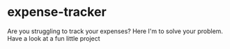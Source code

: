 # expense-tracker
Are you struggling to track your expenses? Here I'm to solve your problem. Have a look at a fun little project
